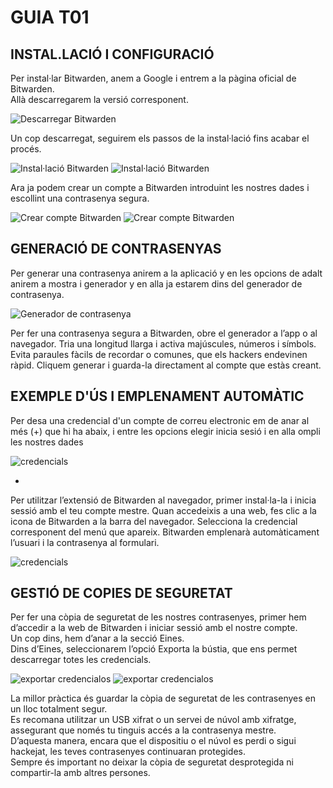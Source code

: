 # GUIA T01
## INSTAL.LACIÓ I CONFIGURACIÓ
Per instal·lar Bitwarden, anem a Google i entrem a la pàgina oficial de Bitwarden.  
Allà descarregarem la versió corresponent.

![Descarregar Bitwarden](img/guia_img/image1.png)

Un cop descarregat, seguirem els passos de la instal·lació fins acabar el procés.

![Instal·lació Bitwarden](img/guia_img/image2.png) ![Instal·lació Bitwarden](img/guia_img/image3.png)

Ara ja podem crear un compte a Bitwarden introduint les nostres dades i escollint una contrasenya segura.

![Crear compte Bitwarden](img/guia_img/image9.png) ![Crear compte Bitwarden](img/guia_img/image10.png)

## GENERACIÓ DE CONTRASENYAS
Per generar una contrasenya anirem a la aplicació y en les opcions de adalt anirem a mostra i generador y en alla ja estarem dins del generador de contrasenya.

![Generador de contrasenya](img/guia_img/image13.png)

Per fer una contrasenya segura a Bitwarden, obre el generador a l’app o al navegador.
Tria una longitud llarga i activa majúscules, números i símbols.
Evita paraules fàcils de recordar o comunes, que els hackers endevinen ràpid.
Cliquem generar i guarda-la directament al compte que estàs creant.

## EXEMPLE D'ÚS I EMPLENAMENT AUTOMÀTIC
Per desa una credencial d'un compte de correu electronic em de anar al més (+) que hi ha abaix, i entre les opcions elegir inicia sesió i en alla ompli les nostres dades

![credencials ](img/guia_img/image11.png)

-

Per utilitzar l’extensió de Bitwarden al navegador, primer instal·la-la i inicia sessió amb el teu compte mestre.
Quan accedeixis a una web, fes clic a la icona de Bitwarden a la barra del navegador.
Selecciona la credencial corresponent del menú que apareix.
Bitwarden emplenarà automàticament l’usuari i la contrasenya al formulari.

![credencials ](img/guia_img/image16.png)

## GESTIÓ DE COPIES DE SEGURETAT
Per fer una còpia de seguretat de les nostres contrasenyes, primer hem d’accedir a la web de Bitwarden i iniciar sessió amb el nostre compte.  
Un cop dins, hem d’anar a la secció Eines.  
Dins d’Eines, seleccionarem l’opció Exporta la bústia, que ens permet descarregar totes les credencials.  

![exportar credencialos ](img/guia_img/image22.png) ![exportar credencialos ](img/guia_img/image23.png)


La millor pràctica és guardar la còpia de seguretat de les contrasenyes en un lloc totalment segur.  
Es recomana utilitzar un USB xifrat o un servei de núvol amb xifratge, assegurant que només tu tinguis accés a la contrasenya mestre.  
D’aquesta manera, encara que el dispositiu o el núvol es perdi o sigui hackejat, les teves contrasenyes continuaran protegides.  
Sempre és important no deixar la còpia de seguretat desprotegida ni compartir-la amb altres persones.
